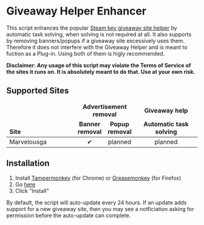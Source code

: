 # Giveaway Helper Enhancer
This script enhances the popular [Steam key giveaway site helper](https://github.com/Citrinate/giveawayHelper) by automatic task solving, when solving is not required at all. It also supports by removing banners/popups if a giveaway site excessively uses them. Therefore it does not interfere with the Giveaway Helper and is meant to fuction as a Plug-in. Using both of them is higly recommended.

**Disclaimer: Any usage of this script may violate the Terms of Service of the sites it runs on. It is absolutely meant to do that. Use at your own risk.**

## Supported Sites
<table>
  <thead>
    <tr>
      <td rowspan="2" width="444px" valign="bottom"><strong>Site</strong></td>
      <td colspan="2" width="443px" align="center"><strong>Advertisement removal</strong></td>
      <td colspan="1" width="443px" align="center"><strong>Giveaway help</strong></td>
    </tr>
    <tr>
      <td align="center"><strong>Banner removal</strong></td>
      <td align="center"><strong>Popup removal</strong></td>
      <td align="center"><strong>Automatic task solving</strong></td>
    </tr>
  </thead>
  <tbody>
  <tr><td>Marvelousga</td><td align="center">✔</td><td align="center">planned</td><td align="center">planned</td></tr>
    <!--
    <tr><td>ChubbyKeys</td><td align="center">✔</td><td></td><td></td></tr>
    <tr><td>DupedOrNot</td><td align="center">✔</td><td></td><td align="center">✔</td></tr>
    <tr><td>Embloo</td><td align="center">✔</td><td></td><td></td></tr>
    <tr><td>GetKeys</td><td align="center">✔</td><td></td><td align="center">✔</td></tr>
    <tr><td>Ghame.ru</td><td align="center">✔</td><td></td><td></td></tr>
    <tr><td>GiftyBundle</td><td align="center">✔</td><td></td><td></td></tr>
    <tr><td>Giveawayhopper</td><td align="center">✔</td><td></td><td></td></tr>
    <tr><td>Gleam.io (<a href="https://raw.githubusercontent.com/Citrinate/giveawayHelper/master/images/gleam.png">preview</a>)</td><td align="center">✔</td><td align="center">✔</td><td align="center">✔</td></tr>
    <tr><td>HRK</td><td align="center">✔</td><td></td><td></td></tr>
    <tr><td>Indiegala</td><td align="center">✔</td><td></td><td></td></tr>
    <tr><td>Key Champions</td><td align="center">✔</td><td></td><td></td></tr>
    <tr><td>Marvelousga</td><td align="center">✔</td><td></td><td align="center">✔</td></tr>
    <tr><td>Prys.ga</td><td align="center">✔</td><td></td><td></td></tr>
    <tr><td>Simplo.gg</td><td align="center">✔</td><td></td><td></td></tr>
    <tr><td>Steam Friends</td><td align="center">✔</td><td></td><td></td></tr>
    <tr><td>Treasure Giveaways</td><td align="center">✔</td><td></td><td></td></tr>
    <tr><td>Who's Gaming Now?!</td><td align="center">✔</td><td></td><td></td></tr>
    -->
  </tbody>
</table>

## Installation
1. Install [Tampermonkey](https://chrome.google.com/webstore/detail/tampermonkey/dhdgffkkebhmkfjojejmpbldmpobfkfo) (for Chrome) or [Greasemonkey](https://addons.mozilla.org/en-US/firefox/addon/greasemonkey/) (for Firefox)
2. Go [here](https://raw.githubusercontent.com/gekkedev/giveawayHelperEnhancer/master/giveawayHelperEnhancer.user.js)
3. Click "Install"

By default, the script will auto-update every 24 hours.  If an update adds support for a new giveaway site, then you may see a notficiation asking for permission before the auto-update can complete.
